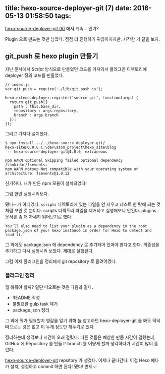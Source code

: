 title: hexo-source-deployer-git (7)
date: 2016-05-13 01:58:50
tags:
---
[hexo-source-deployer-git (6)](/2016/05/10/hexo-source-deployer-git-6/) 에서 계속... 인가?

Plugin 으로 만드는 것만 남았다. 점점 더 진행하기 귀찮아지지만, 시작한 거 끝을 보자.

## git_push 로 hexo plugin 만들기

지난 문서에서 *Script* 방식으로 만들었던 코드를 가져와서 플러그인 디렉토리에 deployer 정의 코드를 만들었다.

```
// index.js
var git_push = require('./lib/git_push.js');

hexo.extend.deployer.register('source-git', function(args) {
  return git_push({
    path : this.base_dir,
    repository : args.repository,
    branch : args.branch
  });
});
```
그리고 가져다 설치했다.

```
$ npm install ../../hexo-source-deployer-git/
hexo-site@0.0.0 C:\dev\atom_project\hexo_site\blog
`-- hexo-source-deployer-git@1.0.0  extraneous

npm WARN optional Skipping failed optional dependency /chokidar/fsevents:
npm WARN notsup Not compatible with your operating system or architecture: fsevents@1.0.12
```

신기하다. 내가 만든 npm 모듈이 설치되었다!

그럼 한번 실행시켜보자.

됐다~ 가 아니었다. `scripts` 디렉토리에 있는 파일을 안 지우고 테스트 한 탓에 되는 것 처럼 보인 것 뿐이다. scripts 디렉토리 파일을 제거하고 실행해보니 안된다. plugins 문서를 좀 더 자세히 읽어보기로 했다.

    You’ll also need to list your plugin as a dependency in the root package.json of your hexo instance in order for Hexo to detect and load it.

그 외에도 package.json 에 dependency 로 추가되어 있어야 한다고 한다. 의존성을 추가하고 다시 실행시켜 보았다. 제대로 실행된다.

그럼 이제 플러그인을 정리해서 git repository 로 올려야겠다.

### 플러그인 정리
뭘 해둬야 할까? 일단 떠오르는 것은 다음과 같다.

- README 작성
- 불필요한 gulp task 제거
- package.json 정리 

그 외에 뭐가 필요할지 영감을 얻기 위해 늘 참고하던 hexo-deployer-git 을 봐도 딱히 떠오르는 것은 없고 이 두개 정도만 해두기로 했다.

정리하는데 생각보다 시간이 오래 걸렸다. 다른 것들은 예상한 만큼 시간이 걸렸는데, GitHub 에 Repository 를 만들고 branch  를 어떻게 할까 생각하다가 시간이 많이 흘렀다.

[hexo-source-deployer-git](https://github.com/kcopper8/hexo-source-deployer-git) repsitory 가 생겼다. 이제다 끝나간다. 이걸 Hexo 에다가 설치, 설정하고 commit 하면 된다! 됐다! 만세~!




